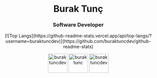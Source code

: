 <h1 align="center">Burak Tunç</h1>
<h3 align="center">Software Developer</h3>


<div align="center">
  <p>[![Top Langs](https://github-readme-stats.vercel.app/api/top-langs/?username=buraktuncdev)](https://github.com/buraktuncdev/github-readme-stats)</p>

<a href="https://twitter.com/buraktuncdev" target="blank"><img align="center" src="https://cdn.jsdelivr.net/npm/simple-icons@3.0.1/icons/twitter.svg" alt="buraktuncdev" height="60" width="60" /></a>
<a href="https://linkedin.com/in/buraktunc" target="blank"><img align="center" src="https://cdn.jsdelivr.net/npm/simple-icons@3.0.1/icons/linkedin.svg" alt="buraktunc" height="60" width="60" /></a>
<a href="https://instagram.com/buraktuncdev" target="blank"><img align="center" src="https://cdn.jsdelivr.net/npm/simple-icons@3.0.1/icons/instagram.svg" alt="buraktuncdev" height="60" width="60" /></a>
</p>
</div align="center">
